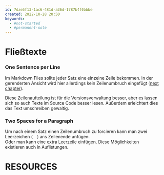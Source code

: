 ```yaml
---
id: 7dae5f13-1ac6-481d-a36d-1787b4f0bbbe
created: 2022-10-28 20:50
keywords: 
  - #not-started
  - #permanent-note
---
```



Fließtexte
======================================================================

### One Sentence per Line
Im Markdown Files sollte jeder Satz eine einzelne Zeile bekommen. 
In der gerenderten Ansicht wird hier allerdings kein Zeilenumbruch eingefügt ([next chapter](#two-spaces-for-a-paragraph)). 

Diese Zeilenaufteilung ist für die Versionsverwaltung besser, aber es lassen sich so auch Texte im Source Code besser lesen. 
Außerdem erleichtert dies das Text umschreiben gewaltig. 


### Two Spaces for a Paragraph
Um nach einem Satz einen Zeilenumbruch zu forcieren kann man zwei Leerzeichen (`  `) ans Zeilenende anfügen.  
Oder man kann eine extra Leerzeile einfügen. 
Diese Möglichkeiten existieren auch in Auflistungen. 




RESOURCES
======================================================================
